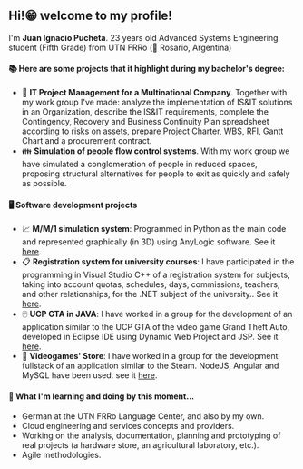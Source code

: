 ## Hi!😁 welcome to my profile!


I'm **Juan Ignacio Pucheta**. 23 years old Advanced Systems Engineering student (Fifth Grade) from UTN FRRo (📍 Rosario, Argentina)

#### 📚 Here are some projects that it highlight during my bachelor's degree:
- 🏢 **IT Project Management for a Multinational Company**. Together with my work group I've made: analyze the implementation of IS&IT solutions in an Organization, describe the IS&IT requirements, complete the Contingency, Recovery and Business Continuity Plan spreadsheet according to risks on assets, prepare Project Charter, WBS, RFI, Gantt Chart and a procurement contract.
- 👪 **Simulation of people flow control systems**. With my work group we have simulated a conglomeration of people in reduced spaces, proposing structural alternatives for people to exit as quickly and safely as possible. 

#### 🖥️ Software development projects
- 📈 **M/M/1 simulation system**: Programmed in Python as the main code and represented graphically (in 3D) using AnyLogic software. See it [here](https://github.com/Luchoragusa/Simulacion/tree/main/TP-3/MM1).
- 📋 **Registration system for university courses**: I have participated in the programming in Visual Studio C++ of a registration system for subjects, taking into account quotas, schedules, days, commissions, teachers, and other relationships, for the .NET subject of the university.. See it [here](https://github.com/Luchoragusa/TP-Final-.NET).
- 🖱️ **UCP GTA in JAVA**: I have worked in a group for the development of an application similar to the UCP GTA of the video game Grand Theft Auto, developed in Eclipse IDE using Dynamic Web Project and JSP. See it [here](https://github.com/Luchoragusa/UCP).
- 🛒 **Videogames' Store**: I have worked in a group for the development fullstack of an application similar to the Steam. NodeJS, Angular and MySQL have been used. see it [here](https://github.com/Luchoragusa/MachineStore-Front).

#### 📖 What I'm learning and doing by this moment...
- German at the UTN FRRo Language Center, and also by my own.
- Cloud engineering and services concepts and providers.
- Working on the analysis, documentation, planning and prototyping of real projects (a hardware store, an agricultural laboratory, etc.).
- Agile methodologies.
